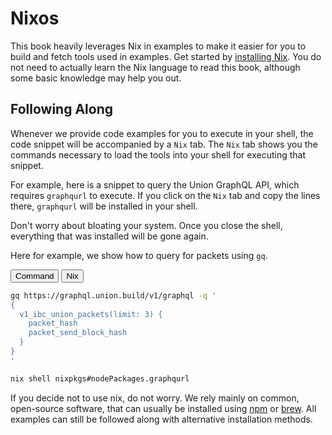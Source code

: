 # Nixos

This book heavily leverages Nix in examples to make it easier for you to build and fetch tools used in examples. Get started by [installing Nix](https://docs.determinate.systems/). You do not need to actually learn the Nix language to read this book, although some basic knowledge may help you out.

## Following Along

Whenever we provide code examples for you to execute in your shell, the code snippet will be accompanied by a `Nix` tab. The `Nix` tab shows you the commands necessary to load the tools into your shell for executing that snippet.

For example, here is a snippet to query the Union GraphQL API, which requires `graphqurl` to execute. If you click on the `Nix` tab and copy the lines there, `graphqurl` will be installed in your shell.

Don't worry about bloating your system. Once you close the shell, everything that was installed will be gone again.

Here for example, we show how to query for packets using `gq`.

<div class="tab">
  <button class="tablinks" onclick="openTab(event, 'Command')">Command</button>
  <button class="tablinks" onclick="openTab(event, 'Nix')">Nix</button>
</div>

<div id="Command" class="tabcontent">

```bash
gq https://graphql.union.build/v1/graphql -q '
{
  v1_ibc_union_packets(limit: 3) {
    packet_hash
    packet_send_block_hash
  }
}
'
```

</div>

<div id="Nix" class="tabcontent">

```bash
nix shell nixpkgs#nodePackages.graphqurl
```

</div>

If you decide not to use nix, do not worry. We rely mainly on common, open-source software, that can usually be installed using [npm](https://www.npmjs.com/) or [brew](https://brew.sh/). All examples can still be followed along with alternative installation methods.
